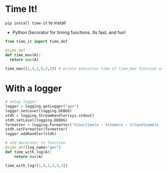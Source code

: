 # Time It!

`pip install time-it` to install

- Python Decorator for timing functions. Its fast, and fun!

```python
from time_it import time_def

@time_def
def time_max(A):
  return max(A)
  
time_max([1,4,2,5,3,3]) # prints execution time of time_max function and returns max value
```

# With a logger

```python
# setup logger
logger = logging.getLogger("gen")
logger.setLevel(logging.DEBUG)
stdh = logging.StreamHandler(sys.stdout)
stdh.setLevel(logging.DEBUG)
formatter = logging.Formatter('%(asctime)s - %(name)s - %(levelname)s - %(message)s')
stdh.setFormatter(formatter)
logger.addHandler(stdh)

# add decorator to function
@time_def(log_name="gen")
def time_with_log(A):
    return max(A)

time_with_log([1,4,2,5,3,3]) 
```
